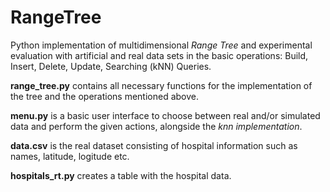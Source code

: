 # RangeTree
Python implementation of multidimensional _Range Tree_ and 
experimental evaluation with artificial and real data sets in the basic operations: 
Build, Insert, Delete, Update, Searching (kNN) Queries.

**range_tree.py** contains all necessary functions for the implementation of the tree and the operations mentioned above.

**menu.py** is a basic user interface to choose between real and/or simulated data and perform the given actions, alongside the _knn implementation_.

**data.csv** is the real dataset consisting of hospital information such as names, latitude, logitude etc.

**hospitals_rt.py** creates a table with the hospital data.

